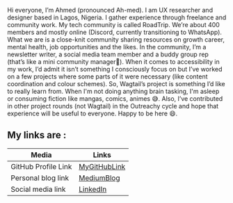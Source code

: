 Hi everyone, I’m Ahmed (pronounced Ah-med). I am UX researcher and designer based in Lagos, Nigeria. I gather experience through freelance and community work. My tech community is called RoadTrip.
We’re about 400 members and mostly online (Discord, currently transitioning to WhatsApp). What we are is a close-knit community sharing resources on growth career, mental health, job opportunities and the likes. In the community, I’m a newsletter writer, a social media team member and a buddy group rep (that’s like a mini community manager👀).
When it comes to accessibility in my work, I’d admit it isn’t something I consciously focus on but I’ve worked on a few projects where some parts of it were necessary (like content coordination and colour schemes). So, Wagtail’s project is something I’d like to really learn from.
When I'm not doing anything brain tasking, I'm asleep or consuming fiction like mangas, comics, animes 😅.
Also, I’ve contributed in other project rounds (not Wagtail) in the Outreachy cycle and hope that experience will be useful to everyone.
Happy to be here 😄.


## My links are :

|Media    | Links|
| ------------- | ------------- |
| GitHub Profile Link | [MyGitHubLink](https://github.com/waju-ire)  |
| Personal blog link | [MediumBlog](https://medium.com/@waju-o)  |
|Social media link | [LinkedIn](https://www.linkedin.com/in/ahmed-olaitan-7519161b2/) |




